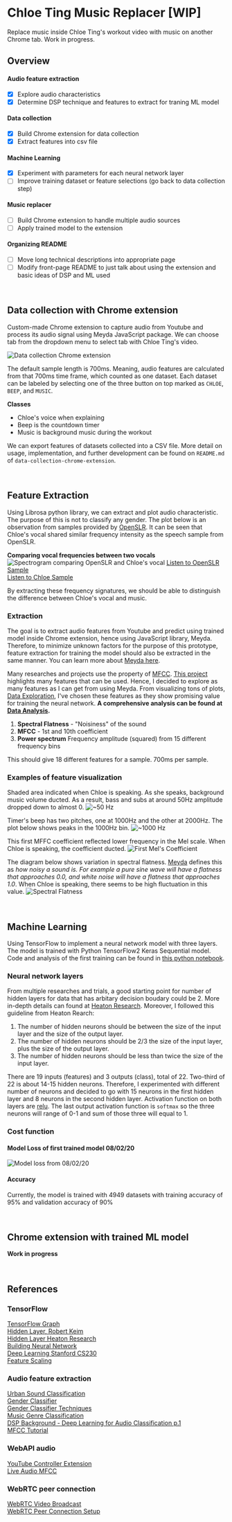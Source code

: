 # Chloe Ting Music Replacer [WIP]

Replace music inside Chloe Ting's workout video with music on another Chrome tab. Work in progress.

## Overview

#### Audio feature extraction

- [x] Explore audio characteristics
- [x] Determine DSP technique and features to extract for traning ML model

#### Data collection

- [x] Build Chrome extension for data collection
- [x] Extract features into csv file

#### Machine Learning

- [x] Experiment with parameters for each neural network layer
- [ ] Improve training dataset or feature selections (go back to data collection step)

#### Music replacer

- [ ] Build Chrome extension to handle multiple audio sources
- [ ] Apply trained model to the extension

#### Organizing README

- [ ] Move long technical descriptions into appropriate page
- [ ] Modify front-page README to just talk about using the extension and basic ideas of DSP and ML used

</br>

## Data collection with Chrome extension

Custom-made Chrome extension to capture audio from Youtube and process its audio signal using Meyda JavaScript package. We can choose tab from the dropdown menu to select tab with Chloe Ting's video.

![Data collection Chrome extension](/assets/readme/images/data_collection_ext.png)

The default sample length is 700ms. Meaning, audio features are calculated from that 700ms time frame, which counted as one dataset. Each dataset can be labeled by selecting one of the three button on top marked as `CHLOE`, `BEEP`, and `MUSIC`.

**Classes**

- Chloe's voice when explaining
- Beep is the countdown timer
- Music is background music during the workout

We can export features of datasets collected into a CSV file. More detail on usage, implementation, and further development can be found on `README.md` of `data-collection-chrome-extension`.

</br>

## Feature Extraction

Using Librosa python library, we can extract and plot audio characteristic. The purpose of this is not to classify any gender. The plot below is an observation from samples provided by [OpenSLR](http://www.openslr.org/12/). It can be seen that Chloe's vocal shared similar frequency intensity as the speech sample from OpenSLR.

**Comparing vocal frequencies between two vocals**
![Spectrogram comparing OpenSLR and Chloe's vocal](/assets/readme/images/spectrogram_compare.png)
[Listen to OpenSLR Sample](https://www.dropbox.com/s/fuzxq7gpnf820cv/84-121123-0001.flac?dl=0) </br>
[Listen to Chloe Sample](https://www.dropbox.com/s/zfekwto0x7o19hv/052020-0-11.wav?dl=0)

By extracting these frequency signatures, we should be able to distinguish the difference between Chloe's vocal and music.

### Extraction

The goal is to extract audio features from Youtube and predict using trained model inside Chrome extension, hence using JavaScript library, Meyda. Therefore, to minimize unknown factors for the purpose of this prototype, feature extraction for training the model should also be extracted in the same manner. You can learn more about [Meyda here](https://meyda.js.org/). <br/>

Many researches and projects use the property of [MFCC](http://practicalcryptography.com/miscellaneous/machine-learning/guide-mel-frequency-cepstral-coefficients-mfccs/). [This project](http://www.primaryobjects.com/2016/06/22/identifying-the-gender-of-a-voice-using-machine-learning/) highlights many features that can be used. Hence, I decided to explore as many features as I can get from using Meyda. From visualizing tons of plots, [Data Exploration](machine-learning/data_exploration.ipynb), I've chosen these features as they show promising value for training the neural network. **A comprehensive analysis can be found at [Data Analysis](machine-learning/data_analysis.ipynb).**

1. **Spectral Flatness** - "Noisiness" of the sound
2. **MFCC** - 1st and 10th coefficient
3. **Power spectrum** Frequency amplitude (squared) from 15 different frequency bins

This should give 18 different features for a sample. 700ms per sample.

### Examples of feature visualization

Shaded area indicated when Chloe is speaking. As she speaks, background music volume ducted. As a result, bass and subs at around 50Hz amplitude dropped down to almost 0.
![~50 Hz](/assets/readme/images/ps1.png)

Timer's beep has two pitches, one at 1000Hz and the other at 2000Hz. The plot below shows peaks in the 1000Hz bin.
![~1000 Hz](/assets/readme/images/ps23.png)

This first MFFC coefficient reflected lower frequency in the Mel scale. When Chloe is speaking, the coefficient ducted.
![First Mel's Coefficient](/assets/readme/images/mfcc1.png)

The diagram below shows variation in spectral flatness. [Meyda](https://meyda.js.org/audio-features) defines this as _how noisy a sound is. For example a pure sine wave will have a flatness that approaches 0.0, and white noise will have a flatness that approaches 1.0_. When Chloe is speaking, there seems to be high fluctuation in this value.
![Spectral Flatness](/assets/readme/images/spectral_flatness.png)

</br>

## Machine Learning

Using TensorFlow to implement a neural network model with three layers. The model is trained with Python TensorFlow2 Keras Sequential model. Code and analysis of the first training can be found in [this python notebook](machine-learnin/training.ipynb).

### Neural network layers

From multiple researches and trials, a good starting point for number of hidden layers for data that has arbitary decision boudary could be 2. More in-depth details can found at [Heaton Research](https://www.heatonresearch.com/2017/06/01/hidden-layers.html). Moreover, I followed this guideline from Heaton Rearch:

1. The number of hidden neurons should be between the size of the input layer and the size of the output layer.
2. The number of hidden neurons should be 2/3 the size of the input layer, plus the size of the output layer.
3. The number of hidden neurons should be less than twice the size of the input layer.

There are 19 inputs (features) and 3 outputs (class), total of 22. Two-third of 22 is about 14-15 hidden neurons. Therefore, I experimented with different number of neurons and decided to go with 15 neurons in the first hidden layer and 8 neurons in the second hidden layer. Activation function on both layers are [relu](https://towardsdatascience.com/activation-functions-neural-networks-1cbd9f8d91d6). The last output activation function is `softmax` so the three neurons will range of 0-1 and sum of those three will equal to 1.

### Cost function

#### Model Loss of first trained model 08/02/20

![Model loss from 08/02/20](/assets/readme/images/model-loss-1.png)

#### Accuracy

Currently, the model is trained with 4949 datasets with training accuracy of 95% and validation accuracy of 90%

</br>

## Chrome extension with trained ML model

**Work in progress**

</br>

## References

### TensorFlow

[TensorFlow Graph](https://adventuresinmachinelearning.com/python-tensorflow-tutorial/) <br/>
[Hidden Layer, Robert Keim](https://www.allaboutcircuits.com/technical-articles/how-many-hidden-layers-and-hidden-nodes-does-a-neural-network-need/) <br/>
[Hidden Layer Heaton Research](https://www.heatonresearch.com/2017/06/01/hidden-layers.html) <br/>
[Building Neural Network](https://towardsdatascience.com/building-your-first-neural-network-in-tensorflow-2-tensorflow-for-hackers-part-i-e1e2f1dfe7a0) <br/>
[Deep Learning Stanford CS230](https://cs230.stanford.edu/) <br/>
[Feature Scaling](https://www.analyticsvidhya.com/blog/2020/04/feature-scaling-machine-learning-normalization-standardization/)

### Audio feature extraction

[Urban Sound Classification](https://www.kdnuggets.com/2016/09/urban-sound-classification-neural-networks-tensorflow.html) <br/>
[Gender Classifier](https://github.com/jurgenarias/Portfolio/blob/master/Voice%20Classification/Code/Gender_Classifier/Gender_Classifier_NN.ipynb) <br/>
[Gender Classifier Techniques](http://www.primaryobjects.com/2016/06/22/identifying-the-gender-of-a-voice-using-machine-learning/) <br/>
[Music Genre Classification](https://nbviewer.jupyter.org/github/mdeff/fma/blob/outputs/usage.ipynb) <br/>
[DSP Background - Deep Learning for Audio Classification p.1](https://www.youtube.com/watch?v=Z7YM-HAz-IY) <br/>
[MFCC Tutorial](http://practicalcryptography.com/miscellaneous/machine-learning/guide-mel-frequency-cepstral-coefficients-mfccs/)

### WebAPI audio

[YouTube Controller Extension](https://github.com/maroun-baydoun/youtube-controller-extension) <br/>
[Live Audio MFCC](https://github.com/pulakk/Live-Audio-MFCC)

### WebRTC peer connection

[WebRTC Video Broadcast](https://gabrieltanner.org/blog/webrtc-video-broadcast) <br/>
[WebRTC Peer Connection Setup](https://github.com/webrtc/samples/blob/gh-pages/src/content/peerconnection/pc1/js/main.js)
